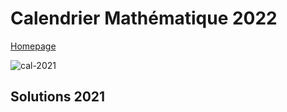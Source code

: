 # Calendrier Mathématique 2022

[Homepage](../README.md)

![cal-2021](cal-2021.png)

## Solutions 2021
